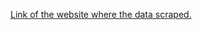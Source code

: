 [Link of the website where the data scraped.](https://en.wikipedia.org/wiki/List_of_largest_companies_in_the_United_States_by_revenue)
